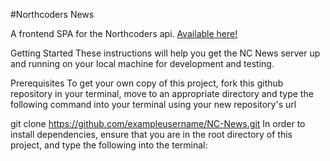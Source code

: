 #Northcoders News

A frontend SPA for the Northcoders api. [Available here!]()

Getting Started
These instructions will help you get the NC News server up and running on your local machine for development and testing.

Prerequisites
To get your own copy of this project, fork this github repository in your terminal, move to an appropriate directory and type the following command into your terminal using your new repository's url

git clone https://github.com/exampleusername/NC-News.git
In order to install dependencies, ensure that you are in the root directory of this project, and type the following into the terminal:
